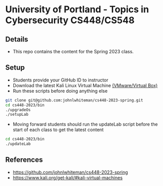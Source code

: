 # University of Portland - Topics in Cybersecurity CS448/CS548 

## Details

* This repo contains the content for the Spring 2023 class.

## Setup

* Students provide your GitHub ID to instructor
* Download the latest Kali Linux Virtual Machine [(VMware/Virtual Box)](https://www.kali.org/get-kali/#kali-virtual-machines)
* Run these scripts before doing anything else

```bash
git clone git@github.com:johnlwhiteman/cs448-2023-spring.git
cd cs448-2023/bin
./upgradeOs
./setupLab 
```

* Moving forward students should run the updateLab script before the start of each class to get the latest content

```bash
cd cs448-2023/bin
./updateLab
```

## References

* https://github.com/johnlwhiteman/cs448-2023-spring
* https://www.kali.org/get-kali/#kali-virtual-machines
